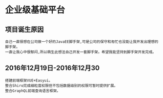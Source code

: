 # 企业级基础平台

## 项目诞生原因
    自己一直很想在公司做一个好的JavaEE脚手架,可是公司的保守和匆忙也没能让我开发出理想的脚手架。
    一直让我心中很郁闷,所以萌生此想法自己开发一套脚手架。希望我能坚持到脚手架开发完成。
    
## 2016年12月19日-2016年12月30
    搭建前端框架VUE+Easyui。
    整合Shiro完成细粒度权限但不包括数据级别的权限可暂时提供扩展。
    整合GraphQL前端查询语言框架。




